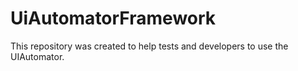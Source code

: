UiAutomatorFramework
====================

This repository was created to help tests and developers to use the UIAutomator.
